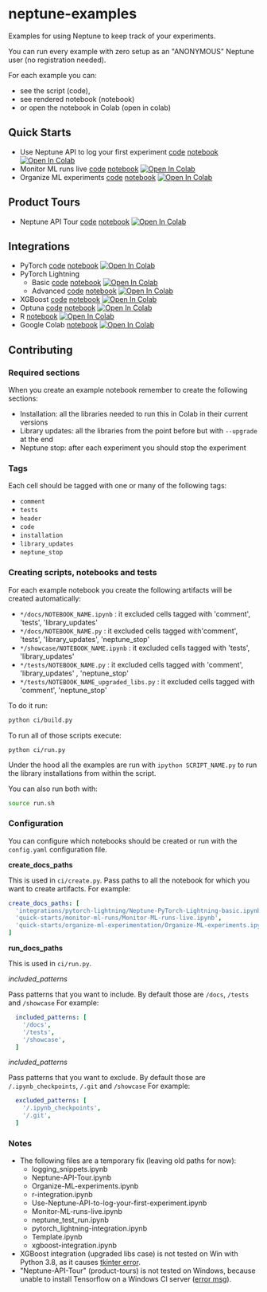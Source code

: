 # neptune-examples

Examples for using Neptune to keep track of your experiments.

You can run every example with zero setup as an "ANONYMOUS" Neptune user (no registration needed).

For each example you can:
- see the script (code), 
- see rendered notebook (notebook) 
- or open the notebook in Colab (open in colab)

## Quick Starts

- Use Neptune API to log your first experiment [code](./quick-starts/first-experiment/docs/Use-Neptune-API-to-log-your-first-experiment.py) [notebook](./quick-starts/first-experiment/showcase/Use-Neptune-API-to-log-your-first-experiment.ipynb) [![Open In Colab](https://colab.research.google.com/assets/colab-badge.svg)](https://colab.research.google.com/github/neptune-ai/neptune-examples/blob/master/quick-starts/first-experiment/showcase/Use-Neptune-API-to-log-your-first-experiment.ipynb)
- Monitor ML runs live [code](./quick-starts/monitor-ml-runs/docs/Monitor-ML-runs-live.py) [notebook](./quick-starts/monitor-ml-runs/showcase/Monitor-ML-runs-live.ipynb) [![Open In Colab](https://colab.research.google.com/assets/colab-badge.svg)](https://colab.research.google.com/github/neptune-ai/neptune-examples/blob/master/quick-starts/monitor-ml-runs/showcase/Monitor-ML-runs-live.ipynb)
- Organize ML experiments [code](./quick-starts/organize-ml-experimentation/docs/Organize-ML-experiments.py) [notebook](./quick-starts/organize-ml-experimentation/showcase/Organize-ML-experiments.ipynb) [![Open In Colab](https://colab.research.google.com/assets/colab-badge.svg)](https://colab.research.google.com/github/neptune-ai/neptune-examples/blob/master/quick-starts/organize-ml-experimentation/showcase/Organize-ML-experiments.ipynb)

## Product Tours

- Neptune API Tour [code](./product-tours/how-it-works/docs/Neptune-API-Tour.py) [notebook](./product-tours/how-it-works/showcase/Neptune-API-Tour.ipynb) [![Open In Colab](https://colab.research.google.com/assets/colab-badge.svg)](https://colab.research.google.com/github/neptune-ai/neptune-examples/blob/master/product-tours/how-it-works/showcase/Neptune-API-Tour.ipynb)

## Integrations

- PyTorch [code](./integrations/pytorch/docs/Neptune-PyTorch.py) [notebook](./integrations/pytorch/showcase/Neptune-PyTorch.ipynb) [![Open In Colab](https://colab.research.google.com/assets/colab-badge.svg)](https://colab.research.google.com/github/neptune-ai/neptune-examples/blob/master/integrations/pytorch/showcase/Neptune-PyTorch.ipynb)
- PyTorch Lightning
    - Basic [code](./integrations/pytorch-lightning/docs/Neptune-PyTorch-Lightning-basic.py) [notebook](./integrations/pytorch-lightning/showcase/Neptune-PyTorch-Lightning-basic.ipynb) [![Open In Colab](https://colab.research.google.com/assets/colab-badge.svg)](https://colab.research.google.com/github/neptune-ai/neptune-examples/blob/master/integrations/pytorch-lightning/showcase/Neptune-PyTorch-Lightning-basic.ipynb)
    - Advanced [code](./integrations/pytorch-lightning/docs/Neptune-PyTorch-Lightning-advanced.py) [notebook](./integrations/pytorch-lightning/showcase/Neptune-PyTorch-Lightning-advanced.ipynb) [![Open In Colab](https://colab.research.google.com/assets/colab-badge.svg)](https://colab.research.google.com/github/neptune-ai/neptune-examples/blob/master/integrations/pytorch-lightning/showcase/Neptune-PyTorch-Lightning-advanced.ipynb)
- XGBoost [code](./integrations/xgboost/docs/Neptune-XGBoost.py) [notebook](./integrations/xgboost/showcase/Neptune-XGBoost.ipynb) [![Open In Colab](https://colab.research.google.com/assets/colab-badge.svg)](https://colab.research.google.com/github/neptune-ai/neptune-examples/blob/master/integrations/xgboost/showcase/Neptune-XGBoost.ipynb)
- Optuna [code](./integrations/optuna/docs/Neptune-Optuna.py) [notebook](./integrations/optuna/showcase/Neptune-Optuna.ipynb) [![Open In Colab](https://colab.research.google.com/assets/colab-badge.svg)](https://colab.research.google.com/github/neptune-ai/neptune-examples/blob/master/integrations/optuna/showcase/Neptune-Optuna.ipynb)
- R [notebook](./integrations/r/Neptune-R.ipynb) [![Open In Colab](https://colab.research.google.com/assets/colab-badge.svg)](https://colab.research.google.com/github/neptune-ai/neptune-examples/blob/master/integrations/r/Neptune-R.ipynb)
- Google Colab [notebook](./integrations/showcase/Basic-Colab-Example.ipynb) [![Open In Colab](https://colab.research.google.com/assets/colab-badge.svg)](https://colab.research.google.com/github/neptune-ai/neptune-examples/blob/master/integrations/colab/showcase/Basic-Colab-Example.ipynb)

## Contributing

### Required sections

When you create an example notebook remember to create the following sections:
- Installation: all the libraries needed to run this in Colab in their current versions
- Library updates: all the libraries from the point before but with `--upgrade` at the end
- Neptune stop: after each experiment you should stop the experiment

### Tags

Each cell should be tagged with one or many of the following tags:
- `comment`
- `tests`
- `header`
- `code`
- `installation`
- `library_updates`
- `neptune_stop`

### Creating scripts, notebooks and tests

For each example notebook you create the following artifacts will be created automatically:

- `*/docs/NOTEBOOK_NAME.ipynb` : it excluded cells tagged with 'comment', 'tests', 'library_updates'
- `*/docs/NOTEBOOK_NAME.py` : it excluded cells tagged with'comment', 'tests', 'library_updates', 'neptune_stop'
- `*/showcase/NOTEBOOK_NAME.ipynb` : it excluded cells tagged with 'tests', 'library_updates'
- `*/tests/NOTEBOOK_NAME.py` : it excluded cells tagged with 'comment', 'library_updates' , 'neptune_stop'
- `*/tests/NOTEBOOK_NAME_upgraded_libs.py` : it excluded cells tagged with 'comment', 'neptune_stop'

To do it run:

```bash
python ci/build.py
```

To run all of those scripts execute:

```baash
python ci/run.py
```

Under the hood all the examples are run with `ipython SCRIPT_NAME.py` to run the library installations from within the script.

You can also run both with:

```bash
source run.sh
```

### Configuration

You can configure which notebooks should be created or run with the `config.yaml` configuration file. 

**create_docs_paths**

This is used in `ci/create.py`.
Pass paths to all the notebook for which you want to create artifacts.
For example:

```yaml
create_docs_paths: [
  'integrations/pytorch-lightning/Neptune-PyTorch-Lightning-basic.ipynb',
  'quick-starts/monitor-ml-runs/Monitor-ML-runs-live.ipynb',
  'quick-starts/organize-ml-experimentation/Organize-ML-experiments.ipynb',
]
```

**run_docs_paths**

This is used in `ci/run.py`.

*included_patterns*
   
Pass patterns that you want to include. By default those are `/docs`, `/tests` and `/showcase`
For example:

```yaml
  included_patterns: [
    '/docs',
    '/tests',
    '/showcase',
  ]
```

  *included_patterns*
   
Pass patterns that you want to exclude. By default those are `/.ipynb_checkpoints`, `/.git` and `/showcase`
For example:

```yaml
  excluded_patterns: [
    '/.ipynb_checkpoints',
    '/.git',
  ]
```

### Notes

- The following files are a temporary fix (leaving old paths for now):
    - logging_snippets.ipynb      
    - Neptune-API-Tour.ipynb  
    - Organize-ML-experiments.ipynb        
    - r-integration.ipynb  
    - Use-Neptune-API-to-log-your-first-experiment.ipynb
    - Monitor-ML-runs-live.ipynb  
    - neptune_test_run.ipynb  
    - pytorch_lightning-integration.ipynb  
    - Template.ipynb       
    - xgboost-integration.ipynb
- XGBoost integration (upgraded libs case) is not tested on Win with Python 3.8, as it causes [tkinter error](https://github.com/neptune-ai/neptune-examples/runs/1309037471?check_suite_focus=true).
- "Neptune-API-Tour" (product-tours) is not tested on Windows, because unable to install Tensorflow on a Windows CI server ([error msg](https://github.com/neptune-ai/neptune-examples/pull/17/checks?check_run_id=1308563484#step:10:328)).
